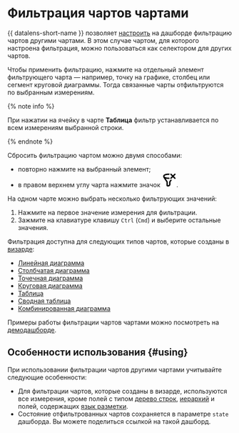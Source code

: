 # Фильтрация чартов чартами

{{ datalens-short-name }} позволяет [настроить](../operations/dashboard/add-filtration.md) на дашборде фильтрацию чартов другими чартами. В этом случае чартом, для которого настроена фильтрация, можно пользоваться как селектором для других чартов.

Чтобы применить фильтрацию, нажмите на отдельный элемент фильтрующего чарта — например, точку на графике, столбец или сегмент круговой диаграммы. Тогда связанные чарты отфильтруются по выбранным измерениям.

{% note info %}

При нажатии на ячейку в чарте **Таблица** фильтр устанавливается по всем измерениям выбранной строки.

{% endnote %}

Сбросить фильтрацию чартом можно двумя способами:

* повторно нажмите на выбранный элемент;
* в правом верхнем углу чарта нажмите значок ![image](../../_assets/datalens/clear-filters.svg).

На одном чарте можно выбрать несколько фильтрующих значений:

1. Нажмите на первое значение измерения для фильтрации.
1. Зажмите на клавиатуре клавишу `Ctrl` (`Cmd`) и выберите остальные значения.

Фильтрация доступна для следующих типов чартов, которые созданы в [визарде](../concepts/chart/dataset-based-charts.md):

* [Линейная диаграмма](../visualization-ref/line-chart.md)
* [Столбчатая диаграмма](../visualization-ref/column-chart.md)
* [Точечная диаграмма](../visualization-ref/scatter-chart.md)
* [Круговая диаграмма](../visualization-ref/pie-chart.md)
* [Таблица](../visualization-ref/table-chart.md)
* [Сводная таблица](../visualization-ref/pivot-table-chart.md)
* [Комбинированная диаграмма](../visualization-ref/combined-chart.md)


Примеры работы фильтрации чартов чартами можно посмотреть на [демодашборде](https://datalens.yandex/9fms9uae7ip02?tab=LoG).



## Особенности использования {#using}

При использовании фильтрации чартов другими чартами учитывайте следующие особенности:

* Для фильтрации чартов, которые созданы в визарде, используются все измерения, кроме полей с типом [дерево строк](../concepts/data-types.md#tree-hierarchy), [иерархий](../operations/chart/add-hierarchy.md) и полей, содержащих [язык разметки](../function-ref/markup-functions.md).
* Состояние отфильтрованных чартов сохраняется в параметре `state` дашборда. Вы можете поделиться ссылкой на такой дашборд.
